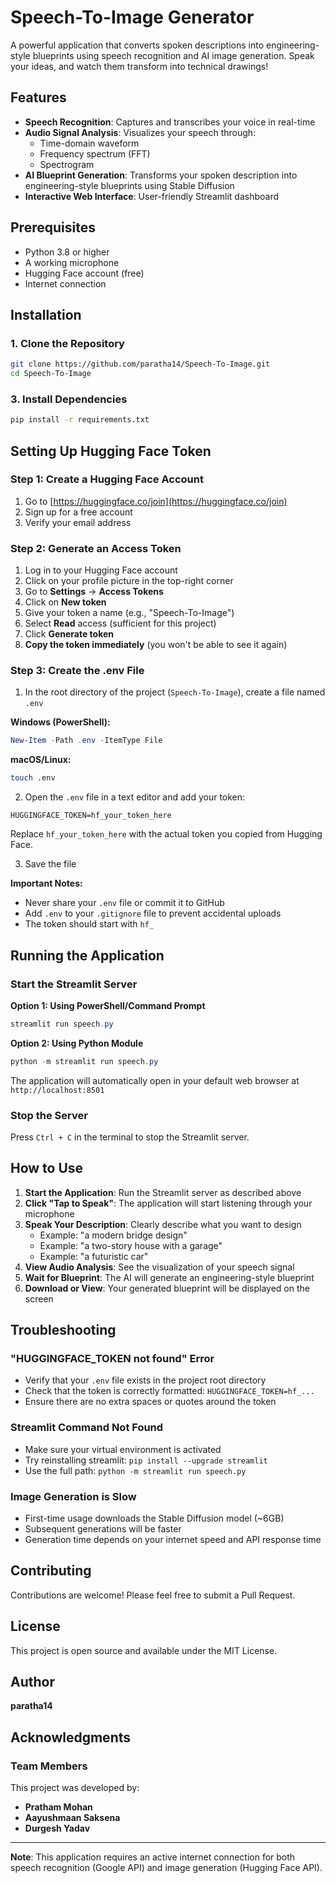 # Speech-To-Image Generator

A powerful application that converts spoken descriptions into engineering-style blueprints using speech recognition and AI image generation. Speak your ideas, and watch them transform into technical drawings!

## Features

- **Speech Recognition**: Captures and transcribes your voice in real-time
- **Audio Signal Analysis**: Visualizes your speech through:
  - Time-domain waveform
  - Frequency spectrum (FFT)
  - Spectrogram
- **AI Blueprint Generation**: Transforms your spoken description into engineering-style blueprints using Stable Diffusion
- **Interactive Web Interface**: User-friendly Streamlit dashboard

## Prerequisites

- Python 3.8 or higher
- A working microphone
- Hugging Face account (free)
- Internet connection

## Installation

### 1. Clone the Repository

```bash
git clone https://github.com/paratha14/Speech-To-Image.git
cd Speech-To-Image
```
### 3. Install Dependencies

```bash
pip install -r requirements.txt
```

## Setting Up Hugging Face Token

### Step 1: Create a Hugging Face Account

1. Go to [https://huggingface.co/join](https://huggingface.co/join)
2. Sign up for a free account
3. Verify your email address

### Step 2: Generate an Access Token

1. Log in to your Hugging Face account
2. Click on your profile picture in the top-right corner
3. Go to **Settings** → **Access Tokens**
4. Click on **New token**
5. Give your token a name (e.g., "Speech-To-Image")
6. Select **Read** access (sufficient for this project)
7. Click **Generate token**
8. **Copy the token immediately** (you won't be able to see it again)

### Step 3: Create the .env File

1. In the root directory of the project (`Speech-To-Image`), create a file named `.env`

**Windows (PowerShell):**
```powershell
New-Item -Path .env -ItemType File
```

**macOS/Linux:**
```bash
touch .env
```

2. Open the `.env` file in a text editor and add your token:

```plaintext
HUGGINGFACE_TOKEN=hf_your_token_here
```

Replace `hf_your_token_here` with the actual token you copied from Hugging Face.

3. Save the file

**Important Notes:**
- Never share your `.env` file or commit it to GitHub
- Add `.env` to your `.gitignore` file to prevent accidental uploads
- The token should start with `hf_`

## Running the Application

### Start the Streamlit Server

**Option 1: Using PowerShell/Command Prompt**
```powershell
streamlit run speech.py
```

**Option 2: Using Python Module**
```powershell
python -m streamlit run speech.py
```

The application will automatically open in your default web browser at `http://localhost:8501`

### Stop the Server

Press `Ctrl + C` in the terminal to stop the Streamlit server.

## How to Use

1. **Start the Application**: Run the Streamlit server as described above
2. **Click "Tap to Speak"**: The application will start listening through your microphone
3. **Speak Your Description**: Clearly describe what you want to design
   - Example: "a modern bridge design"
   - Example: "a two-story house with a garage"
   - Example: "a futuristic car"
4. **View Audio Analysis**: See the visualization of your speech signal
5. **Wait for Blueprint**: The AI will generate an engineering-style blueprint
6. **Download or View**: Your generated blueprint will be displayed on the screen

## Troubleshooting

### "HUGGINGFACE_TOKEN not found" Error
- Verify that your `.env` file exists in the project root directory
- Check that the token is correctly formatted: `HUGGINGFACE_TOKEN=hf_...`
- Ensure there are no extra spaces or quotes around the token

### Streamlit Command Not Found
- Make sure your virtual environment is activated
- Try reinstalling streamlit: `pip install --upgrade streamlit`
- Use the full path: `python -m streamlit run speech.py`

### Image Generation is Slow
- First-time usage downloads the Stable Diffusion model (~6GB)
- Subsequent generations will be faster
- Generation time depends on your internet speed and API response time

## Contributing

Contributions are welcome! Please feel free to submit a Pull Request.

## License

This project is open source and available under the MIT License.

## Author

**paratha14**

## Acknowledgments

### Team Members

This project was developed by:
- **Pratham Mohan**
- **Aayushmaan Saksena**
- **Durgesh Yadav**
---

**Note**: This application requires an active internet connection for both speech recognition (Google API) and image generation (Hugging Face API).
